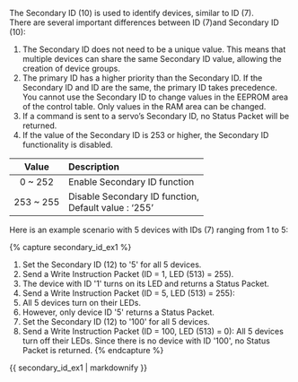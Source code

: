 The Secondary ID (10) is used to identify devices, similar to ID (7).  
There are several important differences between ID (7)and Secondary ID (10):
1. The Secondary ID does not need to be a unique value. This means that multiple devices can share the same Secondary ID value, allowing the creation of device groups.
2. The primary ID has a higher priority than the Secondary ID. If the Secondary ID and ID are the same, the primary ID takes precedence. 
You cannot use the Secondary ID to change values in the EEPROM area of the control table. Only values in the RAM area can be changed. 
3. If a command is sent to a servo’s Secondary ID, no Status Packet will be returned. 
4. If the value of the Secondary ID is 253 or higher, the Secondary ID functionality is disabled.


|  Value    | Description                                               |
|:---------:|:----------------------------------------------------------|
|  0 ~ 252  | Enable Secondary ID function                              |
| 253 ~ 255 | Disable Secondary ID function,<br />Default value : ‘255’ |

Here is an example scenario with 5 devices with IDs (7) ranging from 1 to 5:

{% capture secondary_id_ex1 %}
1. Set the Secondary ID (12) to '5' for all 5 devices. 
2. Send a Write Instruction Packet (ID = 1, LED (513) = 255).
3. The device with ID '1' turns on its LED and returns a Status Packet. 
4. Send a Write Instruction Packet (ID = 5, LED (513) = 255): 
5. All 5 devices turn on their LEDs. 
6. However, only device ID '5' returns a Status Packet. 
7. Set the Secondary ID (12) to '100' for all 5 devices. 
8. Send a Write Instruction Packet (ID = 100, LED (513) = 0): All 5 devices turn off their LEDs. Since there is no device with ID '100', no Status Packet is returned.
{% endcapture %}

<div class="notice">{{ secondary_id_ex1 | markdownify }}</div>

